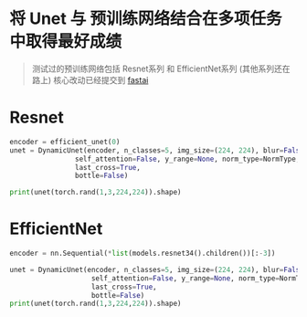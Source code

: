 # 将 Unet 与 预训练网络结合在多项任务中取得最好成绩 
> 测试过的预训练网络包括 Resnet系列 和 EfficientNet系列  (其他系列还在路上)
> 核心改动已经提交到 [fastai](https://github.com/fastai/fastai)


# Resnet
```python
encoder = efficient_unet(0)
unet = DynamicUnet(encoder, n_classes=5, img_size=(224, 224), blur=False, blur_final=False,
                self_attention=False, y_range=None, norm_type=NormType,
                last_cross=True,
                bottle=False)

print(unet(torch.rand(1,3,224,224)).shape)
```



# EfficientNet
```python
encoder = nn.Sequential(*list(models.resnet34().children())[:-3])

unet = DynamicUnet(encoder, n_classes=5, img_size=(224, 224), blur=False, blur_final=False,
                    self_attention=False, y_range=None, norm_type=NormType,
                    last_cross=True,
                    bottle=False)
print(unet(torch.rand(1,3,224,224)).shape)
```